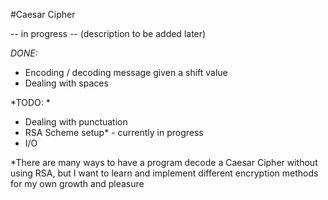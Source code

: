 #Caesar Cipher

-- in progress --
(description to be added later)

*DONE:*
- Encoding / decoding message given a shift value
- Dealing with spaces

*TODO: *
- Dealing with punctuation
- RSA Scheme setup* - currently in progress
- I/O

*There are many ways to have a program decode a Caesar Cipher without using RSA, but I want to learn and implement
different encryption methods for my own growth and pleasure